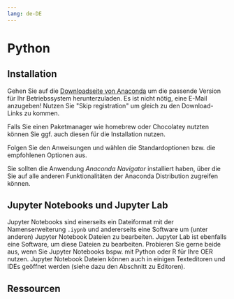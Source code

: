 ```yaml
---
lang: de-DE
---
```

# Python

## Installation

Gehen Sie auf die [Downloadseite von Anaconda](https://www.anaconda.com/download) um die passende Version für Ihr Betriebssystem herunterzuladen. Es ist nicht nötig, eine E-Mail anzugeben! Nutzen Sie "Skip registration" um gleich zu den Download-Links zu kommen.

Falls Sie einen Paketmanager wie homebrew oder Chocolatey nutzten können Sie ggf. auch diesen für die Installation nutzen.

Folgen Sie den Anweisungen und wählen die Standardoptionen bzw. die empfohlenen Optionen aus.

Sie sollten die Anwendung *Anaconda Navigator* installiert haben, über die Sie auf alle anderen Funktionalitäten der Anaconda Distribution zugreifen können.

## Jupyter Notebooks und Jupyter Lab

Jupyter Notebooks sind einerseits ein Dateiformat mit der Namenserweiterung `.iypnb` und andererseits eine Software um (unter anderen) Jupyter Notebook Dateien zu bearbeiten. Jupyter Lab ist ebenfalls eine Software, um diese Dateien zu bearbeiten. Probieren Sie gerne beide aus, wenn Sie Jupyter Notebooks bspw. mit Python oder R für Ihre OER nutzen. Jupyter Notebook Dateien können auch in einigen Texteditoren und IDEs geöffnet werden (siehe dazu den Abschnitt zu Editoren). 

## Ressourcen
